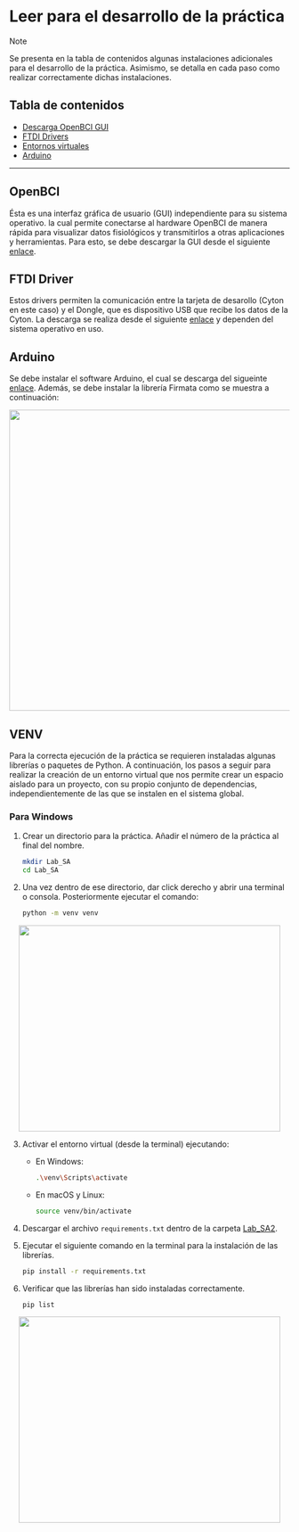 # Leer para el desarrollo de la práctica

> [!NOTE]
> Se presenta en la tabla de contenidos algunas instalaciones adicionales para el desarrollo de la práctica. Asimismo, se detalla en cada paso como realizar correctamente dichas instalaciones. 

## Tabla de contenidos

- [Descarga OpenBCI GUI](#OpenBCI)
- [FTDI Drivers](#FTDIDrivers)
- [Entornos virtuales](#venv)
- [Arduino](#Arduino)
<hr />

## OpenBCI

Ésta es una interfaz gráfica de usuario (GUI) independiente para su sistema operativo. la cual permite conectarse al hardware OpenBCI de manera rápida para visualizar datos fisiológicos y transmitirlos a otras aplicaciones y herramientas. Para esto, se debe descargar la GUI desde el siguiente [enlace](https://openbci.com/downloads).


## FTDI Driver

Estos drivers permiten la comunicación entre la tarjeta de desarollo (Cyton en este caso) y el Dongle, que es dispositivo USB que recibe los datos de la Cyton. La descarga se realiza desde el siguiente [enlace](https://ftdichip.com/drivers/vcp-drivers/) y dependen del sistema operativo en uso.

## Arduino

Se debe instalar el software Arduino, el cual se descarga del sigueinte [enlace](https://www.arduino.cc/en/software). Además, se debe instalar la librería Firmata como se muestra a continuación:
 
<p align="center">
   <img src="" width="730" height="540"/>
</p>


## VENV

Para la correcta ejecución de la práctica se requieren instaladas algunas librerías o paquetes de Python. A continuación, los pasos a seguir para realizar la creación de un entorno virtual que nos permite crear un espacio aislado para un proyecto, con su propio conjunto de dependencias, independientemente de las que se instalen en el sistema global. 

### Para Windows
1. Crear un directorio para la práctica. Añadir el número de la práctica al final del nombre.
   
    ```bash
    mkdir Lab_SA
    cd Lab_SA
    ```

2. Una vez dentro de ese directorio, dar click derecho y abrir una terminal o consola. Posteriormente ejecutar el comando:

    ```bash
    python -m venv venv
    ```

<p align="center">
   <img src="https://github.com/Javiec369/SA_practice-1/assets/87388852/e65a1d3b-22a1-4e62-b51a-acb7cabdcc91" width="470" height="370"/>
</p>


3. Activar el entorno virtual (desde la terminal) ejecutando:

    - En Windows:

        ```bash
        .\venv\Scripts\activate
        ```

    - En macOS y Linux:

        ```bash
        source venv/bin/activate
        ```

4. Descargar el archivo `requirements.txt` dentro de la carpeta [Lab_SA2](https://github.com/Javiec369/SA-IE763Labs/blob/main/Laboratorios%202024-2/Lab_SA2/requirements.txt).

5. Ejecutar el siguiente comando en la terminal para la instalación de las librerías.

    ```bash
    pip install -r requirements.txt
    ```

6. Verificar que las librerías han sido instaladas correctamente.

    ```bash
    pip list
    ```
    
<p align="center">    
<img src="https://github.com/Javiec369/SA_practice-1/assets/87388852/ec432bcb-ecbe-4fad-a5aa-40b8a4259b39" width="470" height="370"/>
</p>